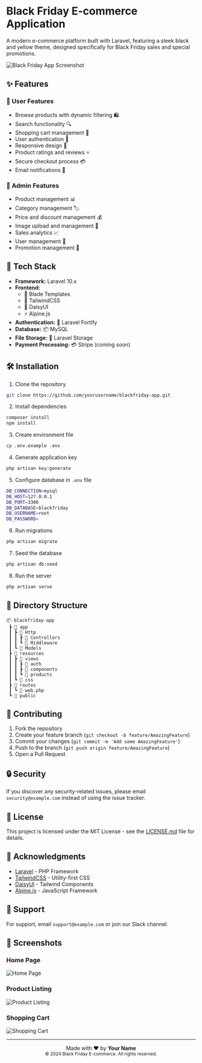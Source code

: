 # Black Friday E-commerce Application

A modern e-commerce platform built with Laravel, featuring a sleek black and yellow theme, designed specifically for Black Friday sales and special promotions.

![Black Friday App Screenshot](screenshot.png)

## ✨ Features

### 👤 User Features
- Browse products with dynamic filtering 🛍️
- Search functionality 🔍
- Shopping cart management 🛒
- User authentication 👤
- Responsive design 📱
- Product ratings and reviews ⭐
- Secure checkout process 💳
- Email notifications 📧

### 🔧 Admin Features
- Product management 📊
- Category management 🏷️
- Price and discount management 💰
- Image upload and management 📸
- Sales analytics 📈
- User management 👥
- Promotion management 🎯

## 🚀 Tech Stack

- **Framework:** Laravel 10.x
- **Frontend:** 
  - 🎨 Blade Templates
  - 💅 TailwindCSS
  - 🎯 DaisyUI
  - ⚡ Alpine.js
- **Authentication:** 🔐 Laravel Fortify
- **Database:** 📦 MySQL
- **File Storage:** 💾 Laravel Storage
- **Payment Processing:** 💳 Stripe (coming soon)

## 🛠️ Installation

1. Clone the repository

```bash
git clone https://github.com/yourusername/blackfriday-app.git
```

2. Install dependencies

```bash
composer install
npm install
```

3. Create environment file

```bash
cp .env.example .env
```

4. Generate application key

```bash
php artisan key:generate
```


5. Configure database in `.env` file


```bash
DB_CONNECTION=mysql
DB_HOST=127.0.0.1
DB_PORT=3306
DB_DATABASE=blackfriday
DB_USERNAME=root
DB_PASSWORD=
```

6. Run migrations

```bash
php artisan migrate
```

7. Seed the database

```bash
php artisan db:seed
```


8. Run the server

```bash
php artisan serve
```


## 📁 Directory Structure

```
📦 blackfriday-app
 ┣ 📂 app
 ┃ ┣ 📂 Http
 ┃ ┃ ┣ 📂 Controllers
 ┃ ┃ ┗ 📂 Middleware
 ┃ ┗ 📂 Models
 ┣ 📂 resources
 ┃ ┣ 📂 views
 ┃ ┃ ┣ 📂 auth
 ┃ ┃ ┣ 📂 components
 ┃ ┃ ┗ 📂 products
 ┃ ┗ 📂 css
 ┣ 📂 routes
 ┃ ┗ 📜 web.php
 ┗ 📂 public
```



## 🤝 Contributing

1. Fork the repository
2. Create your feature branch (`git checkout -b feature/AmazingFeature`)
3. Commit your changes (`git commit -m 'Add some AmazingFeature'`)
4. Push to the branch (`git push origin feature/AmazingFeature`)
5. Open a Pull Request

## 🔒 Security

If you discover any security-related issues, please email `security@example.com` instead of using the issue tracker.

## 📝 License

This project is licensed under the MIT License - see the [LICENSE.md](LICENSE.md) file for details.

## 🙏 Acknowledgments

- [Laravel](https://laravel.com) - PHP Framework
- [TailwindCSS](https://tailwindcss.com) - Utility-first CSS
- [DaisyUI](https://daisyui.com) - Tailwind Components
- [Alpine.js](https://alpinejs.dev) - JavaScript Framework

## 💬 Support

For support, email `support@example.com` or join our Slack channel.

## 📸 Screenshots

### Home Page
![Home Page](screenshots/home.png)

### Product Listing
![Product Listing](screenshots/products.png)

### Shopping Cart
![Shopping Cart](screenshots/cart.png)

---

<div align="center">
  Made with ❤️ by <strong>Your Name</strong><br>
  <sup>© 2024 Black Friday E-commerce. All rights reserved.</sup>
</div>


